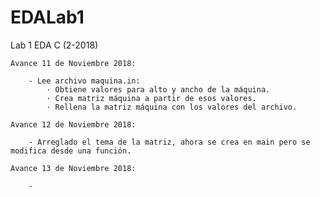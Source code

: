 # EDALab1
Lab 1 EDA C (2-2018)

    Avance 11 de Noviembre 2018:

        - Lee archivo maquina.in:
            · Obtiene valores para alto y ancho de la máquina.
            · Crea matriz máquina a partir de esos valores.
            · Rellena la matriz máquina con los valores del archivo.
    
    Avance 12 de Noviembre 2018:

        - Arreglado el tema de la matriz, ahora se crea en main pero se modifica desde una función.

    Avance 13 de Noviembre 2018:

        -
